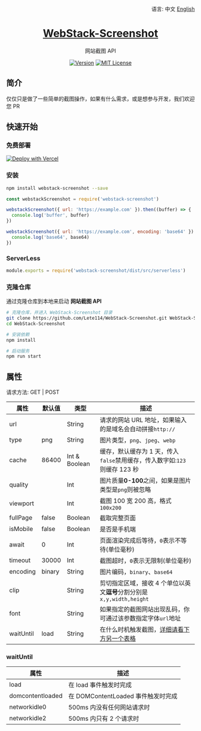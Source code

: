 <div align="right">
  语言:
  中文
  <a title="English" href="/README_EN.md">English</a>
</div>

<h1 align="center"><a href="https://github.com/lete114/WebStack-Screenshot" target="_blank">WebStack-Screenshot</a></h1>
<p align="center">网站截图 API</p>

<p align="center">
    <a href="https://github.com/Lete114/WebStack-Screenshot/releases/"><img src="https://img.shields.io/npm/v/webstack-screenshot?logo=npm" alt="Version"></a>
    <a href="https://github.com/Lete114/WebStack-Screenshot/blob/main/LICENSE"><img src="https://img.shields.io/npm/l/webstack-screenshot" alt="MIT License"></a>
</p>

## 简介

仅仅只是做了一些简单的截图操作，如果有什么需求，或是想参与开发，我们欢迎您 PR

## 快速开始

### 免费部署

[![Deploy with Vercel](https://vercel.com/button)](https://vercel.com/new/clone?repository-url=https://github.com/Lete114/WebStack-Screenshot/tree/Vercel)

### 安装

```bash
npm install webstack-screenshot --save
```

```js
const webstackScreenshot = require('webstack-screenshot')

webstackScreenshot({ url: 'https://example.com' }).then((buffer) => {
  console.log('buffer', buffer)
})

webstackScreenshot({ url: 'https://example.com', encoding: 'base64' }).then((base64) => {
  console.log('base64', base64)
})
```

### ServerLess

```js
module.exports = require('webstack-screenshot/dist/src/serverless')
```

### 克隆仓库

通过克隆仓库到本地来启动 **网站截图 API**

```bash
# 克隆仓库，并进入 WebStack-Screenshot 目录
git clone https://github.com/Lete114/WebStack-Screenshot.git WebStack-Screenshot
cd WebStack-Screenshot

# 安装依赖
npm install

# 启动服务
npm run start
```

## 属性

请求方法: GET | POST

| 属性      | 默认值 | 类型          | 描述                                                                      |
| --------- | ------ | ------------- | ------------------------------------------------------------------------- |
| url       |        | String        | 请求的网站 URL 地址，如果输入的是域名会自动拼接`http://`                  |
| type      | png    | String        | 图片类型，`png`、`jpeg`、`webp`                                           |
| cache     | 86400  | Int & Boolean | 缓存，默认缓存为 1 天，传入`false`禁用缓存，传入数字如:`123`则缓存 123 秒 |
| quality   |        | Int           | 图片质量**0-100**之间，如果是图片类型是`png`则被忽略                      |
| viewport  |        | Int           | 截图 100 宽 200 高，格式`100x200`                                         |
| fullPage  | false  | Boolean       | 截取完整页面                                                              |
| isMobile  | false  | Boolean       | 是否是手机端                                                              |
| await     | 0      | Int           | 页面渲染完成后等待，`0`表示不等待(单位毫秒)                               |
| timeout   | 30000  | Int           | 截图超时，`0`表示无限制(单位毫秒)                                         |
| encoding  | binary | String        | 图片编码，`binary`、`base64`                                              |
| clip      |        | String        | 剪切指定区域，接收 4 个单位以英文**逗号**分割分别是`x,y,width,height`     |
| font      |        | String        | 如果指定的截图网站出现乱码，你可通过该参数指定字体`url`地址               |
| waitUntil | load   | String        | 在什么时机触发截图，[详细请看下方另一个表格 ](#waituntil)                 |

### waitUntil

| 属性             | 描述                               |
| ---------------- | ---------------------------------- |
| load             | 在 load 事件触发时完成             |
| domcontentloaded | 在 DOMContentLoaded 事件触发时完成 |
| networkidle0     | 500ms 内没有任何网站请求时         |
| networkidle2     | 500ms 内只有 2 个请求时            |
